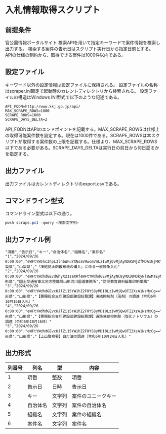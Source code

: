 # 入札情報取得スクリプト

## 前提条件

官公需情報ポータルサイト 検索APIを用いて指定キーワードで案件情報を検索し出力する。
検索する案件の告示日はスクリプト実行日から指定日前とする。
APIの仕様の制約から、取得できる案件は1000件以内である。

## 設定ファイル

キーワード以外の設定情報は設定ファイルに保持される。
設定ファイルの名称はscraper.ini固定で起動時のカレントディレクトリから検索される。
設定ファイルの構造はWindows INI型式で以下のような記述である。

```
API_FQDN=http://www.kkj.go.jp/api/
MAX_SCRAPE_ROWS=1000
SCRAPE_ROWS=1000
SCRAPE_DAYS_DELTA=2
```

API_FQDNはAPIのエンドポイントを記載する。MAX_SCRAPE_ROWSは仕様上の取得可能案件数を設定する。現在は1000件である。SCRAPE_ROWSは本スクリプトが取得する案件数の上限を記載する。仕様より、MAX_SCRAPE_ROWS以下である必要がある。SCRAPE_DAYS_DELTAは実行日の前日から何日遡るかを指定する。

## 出力ファイル

出力ファイルはカレントディレクトリのexport.csvである。

## コマンドライン型式

コマンドライン型式は以下の通り。

```powershell
pwsh scrape.ps1 -query <検索文字列>
```

## 出力ファイル例

```csv
"項番","告示日","キー","自治体名","組織名","案件名"
"1","2024/09/26 0:00:00","eWFtYW5hc2hpL3lhbWFuYXNoaV9wcmVmLzIwMjQvMjAyNDA5MjZfMDA1NjMK","山梨県","山梨県","「凍結防止剤散布機の購入」に係る一般競争入札"
"2","2024/09/26 0:00:00","eWFtYWdhdGEvdGhyX21saXRfeWFtYWdhdGEvMjAyNC8yMDI0MDkyNl8wMTEyMwo=","山形県","国土交通省東北地方整備局山形河川国道事務所","防災教育資料編集印刷業務"
"3","2024/09/26 0:00:00","eWFtYWdhdGEvcHJlZi15YW1hZ2F0YS8yMDI0LzIwMjQwOTI2XzA1NzMyCg==","山形県","山形県","【置賜総合支庁建設部建設総務課】凍結抑制剤（液剤）の調達（令和6年10月16日入札）"
"4","2024/09/26 0:00:00","eWFtYWdhdGEvcHJlZi15YW1hZ2F0YS8yMDI0LzIwMjQwOTI2XzA1NzMxCg==","山形県","山形県","【置賜総合支庁建設部建設総務課】道路凍結抑制剤（塩化ナトリウム）の調達（令和6年10月16日）"
"5","2024/09/26 0:00:00","eWFtYWdhdGEvcHJlZi15YW1hZ2F0YS8yMDI0LzIwMjQwOTI2XzA1NzMzCg==","山形県","山形県","【上山警察署】白灯油の調達（令和6年10月24日入札）"
```

## 出力形式

|列番号|列名|型|内容|
|--|--|--|--|
|1|項番|整数|項番|
|2|告示日|日時|告示日|
|3|キー|文字列|案件のユニークキー|
|4|自治体名|文字列|案件の自治体名|
|5|組織名|文字列|案件の組織名|
|6|案件名|文字列|案件名|


